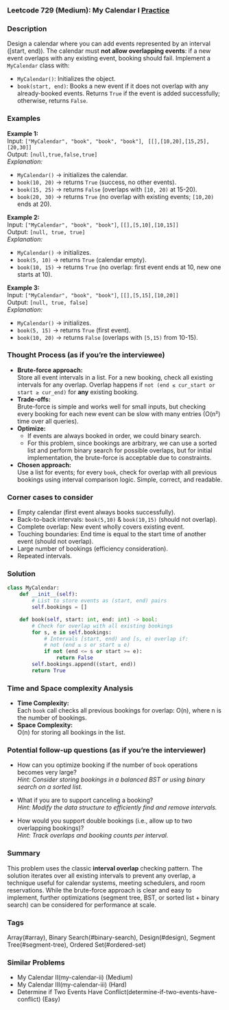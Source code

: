 ### Leetcode 729 (Medium): My Calendar I [Practice](https://leetcode.com/problems/my-calendar-i)

### Description  
Design a calendar where you can add events represented by an interval \([start, end)\). The calendar must **not allow overlapping events**: if a new event overlaps with any existing event, booking should fail. Implement a `MyCalendar` class with:

- `MyCalendar()`: Initializes the object.
- `book(start, end)`: Books a new event if it does not overlap with any already-booked events. Returns `True` if the event is added successfully; otherwise, returns `False`.

### Examples  

**Example 1:**  
Input: `["MyCalendar", "book", "book", "book"]`, ` [[],[10,20],[15,25],[20,30]]`  
Output: `[null,true,false,true]`  
*Explanation:*
- `MyCalendar()` → initializes the calendar.
- `book(10, 20)` → returns `True` (success, no other events).
- `book(15, 25)` → returns `False` (overlaps with `[10, 20)` at 15-20).
- `book(20, 30)` → returns `True` (no overlap with existing events; `[10,20)` ends at 20).

**Example 2:**  
Input: `["MyCalendar", "book", "book"]`, `[[],[5,10],[10,15]]`  
Output: `[null, true, true]`  
*Explanation:*
- `MyCalendar()` → initializes.
- `book(5, 10)` → returns `True` (calendar empty).
- `book(10, 15)` → returns `True` (no overlap: first event ends at 10, new one starts at 10).

**Example 3:**  
Input: `["MyCalendar", "book", "book"]`, `[[],[5,15],[10,20]]`  
Output: `[null, true, false]`  
*Explanation:*
- `MyCalendar()` → initializes.
- `book(5, 15)` → returns `True` (first event).
- `book(10, 20)` → returns `False` (overlaps with `[5,15)` from 10-15).

### Thought Process (as if you’re the interviewee)  
- **Brute-force approach:**  
  Store all event intervals in a list. For a new booking, check all existing intervals for any overlap. Overlap happens if `not (end ≤ cur_start or start ≥ cur_end)` for **any** existing booking.
- **Trade-offs:**  
  Brute-force is simple and works well for small inputs, but checking every booking for each new event can be slow with many entries (O(n²) time over all queries).
- **Optimize:**  
  - If events are always booked in order, we could binary search.
  - For this problem, since bookings are arbitrary, we can use a sorted list and perform binary search for possible overlaps, but for initial implementation, the brute-force is acceptable due to constraints.
- **Chosen approach:**  
  Use a list for events; for every `book`, check for overlap with all previous bookings using interval comparison logic. Simple, correct, and readable.

### Corner cases to consider  
- Empty calendar (first event always books successfully).
- Back-to-back intervals: `book(5,10)` & `book(10,15)` (should not overlap).
- Complete overlap: New event wholly covers existing event.
- Touching boundaries: End time is equal to the start time of another event (should not overlap).
- Large number of bookings (efficiency consideration).
- Repeated intervals.

### Solution

```python
class MyCalendar:
    def __init__(self):
        # List to store events as (start, end) pairs
        self.bookings = []

    def book(self, start: int, end: int) -> bool:
        # Check for overlap with all existing bookings
        for s, e in self.bookings:
            # Intervals [start, end) and [s, e) overlap if:
            # not (end ≤ s or start ≥ e)
            if not (end <= s or start >= e):
                return False
        self.bookings.append((start, end))
        return True
```

### Time and Space complexity Analysis  

- **Time Complexity:**  
  Each `book` call checks all previous bookings for overlap: O(n), where n is the number of bookings.
- **Space Complexity:**  
  O(n) for storing all bookings in the list.

### Potential follow-up questions (as if you’re the interviewer)  

- How can you optimize booking if the number of `book` operations becomes very large?  
  *Hint: Consider storing bookings in a balanced BST or using binary search on a sorted list.*

- What if you are to support canceling a booking?  
  *Hint: Modify the data structure to efficiently find and remove intervals.*

- How would you support double bookings (i.e., allow up to two overlapping bookings)?  
  *Hint: Track overlaps and booking counts per interval.*

### Summary
This problem uses the classic **interval overlap** checking pattern. The solution iterates over all existing intervals to prevent any overlap, a technique useful for calendar systems, meeting schedulers, and room reservations. While the brute-force approach is clear and easy to implement, further optimizations (segment tree, BST, or sorted list + binary search) can be considered for performance at scale.

### Tags
Array(#array), Binary Search(#binary-search), Design(#design), Segment Tree(#segment-tree), Ordered Set(#ordered-set)

### Similar Problems
- My Calendar II(my-calendar-ii) (Medium)
- My Calendar III(my-calendar-iii) (Hard)
- Determine if Two Events Have Conflict(determine-if-two-events-have-conflict) (Easy)